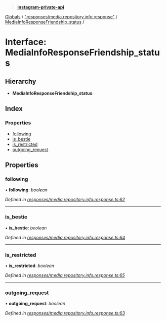 > **[instagram-private-api](../README.md)**

[Globals](../README.md) / ["responses/media.repository.info.response"](../modules/_responses_media_repository_info_response_.md) / [MediaInfoResponseFriendship_status](_responses_media_repository_info_response_.mediainforesponsefriendship_status.md) /

# Interface: MediaInfoResponseFriendship_status

## Hierarchy

* **MediaInfoResponseFriendship_status**

## Index

### Properties

* [following](_responses_media_repository_info_response_.mediainforesponsefriendship_status.md#following)
* [is_bestie](_responses_media_repository_info_response_.mediainforesponsefriendship_status.md#is_bestie)
* [is_restricted](_responses_media_repository_info_response_.mediainforesponsefriendship_status.md#is_restricted)
* [outgoing_request](_responses_media_repository_info_response_.mediainforesponsefriendship_status.md#outgoing_request)

## Properties

###  following

• **following**: *boolean*

*Defined in [responses/media.repository.info.response.ts:62](https://github.com/dilame/instagram-private-api/blob/173bc62/src/responses/media.repository.info.response.ts#L62)*

___

###  is_bestie

• **is_bestie**: *boolean*

*Defined in [responses/media.repository.info.response.ts:64](https://github.com/dilame/instagram-private-api/blob/173bc62/src/responses/media.repository.info.response.ts#L64)*

___

###  is_restricted

• **is_restricted**: *boolean*

*Defined in [responses/media.repository.info.response.ts:65](https://github.com/dilame/instagram-private-api/blob/173bc62/src/responses/media.repository.info.response.ts#L65)*

___

###  outgoing_request

• **outgoing_request**: *boolean*

*Defined in [responses/media.repository.info.response.ts:63](https://github.com/dilame/instagram-private-api/blob/173bc62/src/responses/media.repository.info.response.ts#L63)*